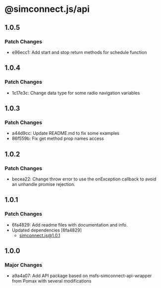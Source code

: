 # @simconnect.js/api

## 1.0.5

### Patch Changes

- e96ecc1: Add start and stop return methods for schedule function

## 1.0.4

### Patch Changes

- 1c17e3c: Change data type for some radio navigation variables

## 1.0.3

### Patch Changes

- a44d9cc: Update README.md to fix some examples
- 86f559b: Fix get method prop names access

## 1.0.2

### Patch Changes

- becea22: Change throw error to use the onException callback to avoid an unhandle promise rejection.

## 1.0.1

### Patch Changes

- 6fa4829: Add readme files with documentation and info.
- Updated dependencies [6fa4829]
  - simconnect.js@1.0.1

## 1.0.0

### Major Changes

- a9a4a07: Add API package based on msfs-simconnect-api-wrapper from Pomax with several modifications
